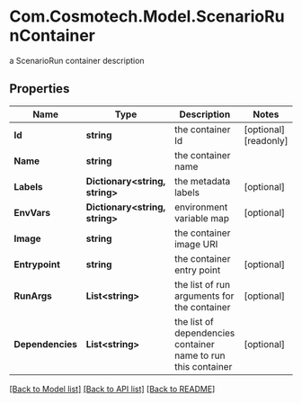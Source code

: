 # Com.Cosmotech.Model.ScenarioRunContainer
a ScenarioRun container description

## Properties

Name | Type | Description | Notes
------------ | ------------- | ------------- | -------------
**Id** | **string** | the container Id | [optional] [readonly] 
**Name** | **string** | the container name | 
**Labels** | **Dictionary&lt;string, string&gt;** | the metadata labels | [optional] 
**EnvVars** | **Dictionary&lt;string, string&gt;** | environment variable map | [optional] 
**Image** | **string** | the container image URI | 
**Entrypoint** | **string** | the container entry point | [optional] 
**RunArgs** | **List&lt;string&gt;** | the list of run arguments for the container | [optional] 
**Dependencies** | **List&lt;string&gt;** | the list of dependencies container name to run this container | [optional] 

[[Back to Model list]](../README.md#documentation-for-models) [[Back to API list]](../README.md#documentation-for-api-endpoints) [[Back to README]](../README.md)


